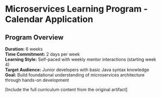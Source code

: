 # Microservices Learning Program - Calendar Application

## Program Overview

**Duration:** 6 weeks  
**Time Commitment:** 2 days per week  
**Learning Style:** Self-paced with weekly mentor interactions (starting week 4)  
**Target Audience:** Junior developers with basic Java syntax knowledge  
**Goal:** Build foundational understanding of microservices architecture through hands-on development

[Include the full curriculum content from the original artifact]
